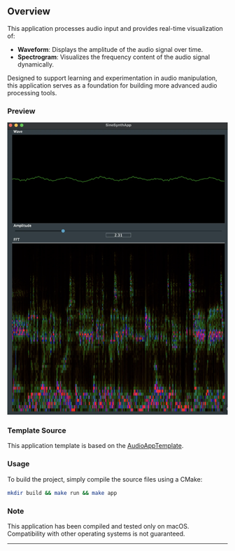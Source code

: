 ## Overview  
This application processes audio input and provides real-time visualization of:  
- **Waveform**: Displays the amplitude of the audio signal over time.  
- **Spectrogram**: Visualizes the frequency content of the audio signal dynamically.  

Designed to support learning and experimentation in audio manipulation, this application serves as a foundation for building more advanced audio processing tools.  

### Preview  
![Application Preview](meta/preview.png)  

### Template Source  
This application template is based on the [AudioAppTemplate](https://github.com/martinstolz-ch/AudioAppTemplate).  

### Usage

To build the project, simply compile the source files using a CMake:

```bash
mkdir build && make run && make app 
```

### Note
This application has been compiled and tested only on macOS. Compatibility with other operating systems is not guaranteed.

---  